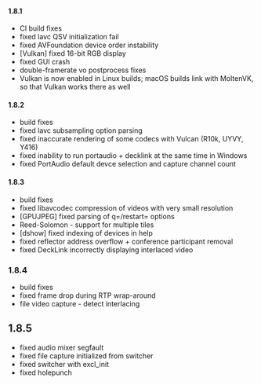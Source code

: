 #### 1.8.1

* CI build fixes
* fixed lavc QSV initialization fail
* fixed AVFoundation device order instability
* [Vulkan] fixed 16-bit RGB display
* fixed GUI crash
* double-framerate vo postprocess fixes
* Vulkan is now enabled in Linux builds; macOS builds link with
  MoltenVK, so that Vulkan works there as well

#### 1.8.2

* build fixes
* fixed lavc subsampling option parsing
* fixed inaccurate rendering of some codecs with Vulcan (R10k, UYVY, Y416)
* fixed inability to run portaudio + decklink at the same time in Windows
* fixed PortAudio default devce selection and capture channel count

#### 1.8.3

* build fixes
* fixed libavcodec compression of videos with very small resolution
* [GPUJPEG] fixed parsing of q=/restart= options
* Reed-Solomon - support for multiple tiles
* [dshow] fixed indexing of devices in help
* fixed reflector address overflow + conference participant removal
* fixed DeckLink incorrectly displaying interlaced video

### 1.8.4

* build fixes
* fixed frame drop during RTP wrap-around
* file video capture - detect interlacing

## 1.8.5

* fixed audio mixer segfault
* fixed file capture initialized from switcher
* fixed switcher with excl_init
* fixed holepunch
